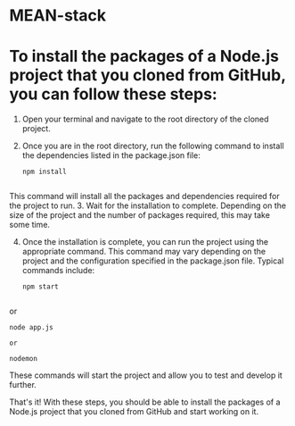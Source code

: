 # MEAN-stack
# To install the packages of a Node.js project that you cloned from GitHub, you can follow these steps:

1. Open your terminal and navigate to the root directory of the cloned project.

2. Once you are in the root directory, run the following command to install the dependencies listed in the package.json file:

   ````
   npm install


This command will install all the packages and dependencies required for the project to run.
3. Wait for the installation to complete. Depending on the size of the project and the number of packages required, this may take some time.

4. Once the installation is complete, you can run the project using the appropriate command. This command may vary depending on the project and the configuration specified in the package.json file. Typical commands include:

   ````
   npm start
  
or

   ````
   node app.js

or
   ````
    nodemon


   These commands will start the project and allow you to test and develop it further.

That's it! With these steps, you should be able to install the packages of a Node.js project that you cloned from GitHub and start working on it.
